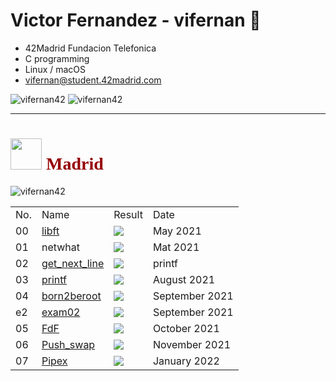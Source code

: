 <h1>Victor Fernandez - vifernan 🤖 </h1>

- 42Madrid Fundacion Telefonica
- C programming
- Linux / macOS
- <a href="mailto:vifernan@student.42madrid.com?subject=[GitHub]%20-">vifernan@student.42madrid.com</a>

<img src="https://github-readme-stats.vercel.app/api?username=vifernan42&show_icons=true&theme=radical" alt="vifernan42" />
<img src="https://github-readme-stats.vercel.app/api/top-langs/?username=vifernan42&theme=radical" alt="vifernan42" />
<hr class="dashed">
<h1 style="color:#950104; font-family: poppins;"> <img src="https://raw.githubusercontent.com/kube/vscode-42header/master/42.png" width=50> Madrid</h1>

<img src="https://badge42.vercel.app/api/v2/cl4lm7u89001109jv4i7sppsl/stats?cursusId=21&coalitionId=64" alt="vifernan42" />


<table>
    <tr> <!-- HEAD -->
        <td>No.</td>
        <td>Name</td>
        <td>Result</td>
        <td>Date</td>
    </tr> 
    <tr> <!-- LIFT -->
        <td>00</td>
        <td><a href="https://github.com/vifernan42/libft">libft</a></td>
        <td><img src="https://badge42.vercel.app/api/v2/cl4lm7u89001109jv4i7sppsl/project/2148441" /></td>
        <td>May 2021</td>
    </tr>
  <tr> <!-- netwhat -->
        <td>01</td>
        <td>netwhat</td>
        <td><img src="https://badge42.vercel.app/api/v2/cl4lm7u89001109jv4i7sppsl/project/2163849"/></td>
        <td>Mat 2021</td>
    </tr>
  <tr>
        <td>02</td>
        <td><a href="https://github.com/vifernan42/get_next_line">get_next_line</a></td>
        <td><img src="https://badge42.vercel.app/api/v2/cl4lm7u89001109jv4i7sppsl/project/2165221" /></td>
        <td>printf</td>
    </tr>
  <tr>
        <td>03</td>
        <td><a href="https://github.com/vifernan42/ft_printf">printf</a></td>
        <td><img src="https://badge42.vercel.app/api/v2/cl4lm7u89001109jv4i7sppsl/project/2170754"/></td>
        <td>August 2021</td>
    </tr>
  <tr>
        <td>04</td>
        <td><a href="https://github.com/vifernan42/Born2BeRoot">born2beroot</a></td>
        <td><img src="https://badge42.vercel.app/api/v2/cl4lm7u89001109jv4i7sppsl/project/2189210" /></td>
        <td>September 2021</td>
    </tr>
  <tr>
        <td>e2</td>
        <td><a href="https://github.com/vifernan42/exam02">exam02</a></td>
        <td><img src="https://badge42.vercel.app/api/v2/cl4lm7u89001109jv4i7sppsl/project/2360319" /></td>
        <td>September 2021</td>
    </tr>
   <tr>
        <td>05</td>
        <td><a href="https://github.com/vifernan42/FdF">FdF</a></td>
        <td><img src="https://badge42.vercel.app/api/v2/cl4lm7u89001109jv4i7sppsl/project/2328743" /></td>
        <td>October 2021</td>
    </tr>
   <tr>
        <td>06</td>
        <td><a href="https://github.com/vifernan42/push_swap">Push_swap</a></td>
        <td><img src="https://badge42.vercel.app/api/v2/cl4lm7u89001109jv4i7sppsl/project/2396827" /></td>
        <td>November 2021</td>
    </tr>
  <tr>
        <td>07</td>
        <td><a href="https://github.com/vifernan42/pipex">Pipex</a></td>
        <td><img src="https://badge42.vercel.app/api/v2/cl4lm7u89001109jv4i7sppsl/project/2368031" /></td>
        <td>January 2022</td>
    </tr>
</table>


